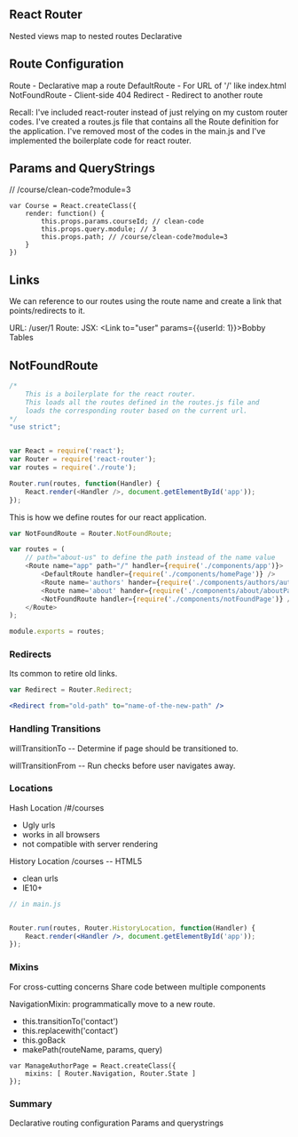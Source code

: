 React Router
------------


Nested views map to nested routes
Declarative


## Route Configuration

Route - Declarative map a route
DefaultRoute - For URL of '/' like index.html
NotFoundRoute - Client-side 404
Redirect - Redirect to another route

Recall: I've included react-router instead of just relying on my custom router codes. I've created a routes.js file that contains all the Route definition for the application. I've removed most of the codes in the main.js and I've implemented the boilerplate code for react router.


## Params and QueryStrings

<route path='/course/:courseId' handler={Course} />

// /course/clean-code?module=3

```
var Course = React.createClass({
	render: function() {
		this.props.params.courseId; // clean-code
		this.props.query.module; // 3
		this.props.path; // /course/clean-code?module=3
	}
})

```


## Links

We can reference to our routes using the route name and create a link that points/redirects to it.

URL: /user/1
Route: <route name="user" path="/user/:userId" />
JSX: <Link to="user" params={{userId: 1}}>Bobby Tables </Link>


## NotFoundRoute


```javascript
/*
	This is a boilerplate for the react router.
	This loads all the routes defined in the routes.js file and
	loads the corresponding router based on the current url.
*/
"use strict";


var React = require('react');
var Router = require('react-router');
var routes = require('./route');

Router.run(routes, function(Handler) {
	React.render(<Handler />, document.getElementById('app'));
});
```

This is how we define routes for our react application.

```javascript
var NotFoundRoute = Router.NotFoundRoute;

var routes = (
	// path="about-us" to define the path instead of the name value
	<Route name="app" path="/" handler={require('./components/app')}>
		<DefaultRoute handler={require('./components/homePage')} />
		<Route name='authors' hander={require('./components/authors/authorPage')} />
		<Route name='about' hander={require('./components/about/aboutPage')} />
		<NotFoundRoute handler={require('./components/notFoundPage')} />
	</Route>
);

module.exports = routes;
```


### Redirects

Its common to retire old links.

```jsx
var Redirect = Router.Redirect;

<Redirect from="old-path" to="name-of-the-new-path" />
```


### Handling Transitions

willTransitionTo -- Determine if page should be transitioned to.

willTransitionFrom -- Run checks before user navigates away.


### Locations

Hash Location /#/courses
- Ugly urls
- works in all browsers
- not compatible with server rendering

History Location  /courses -- HTML5 
- clean urls
- IE10+

```jsx
// in main.js


Router.run(routes, Router.HistoryLocation, function(Handler) {
	React.render(<Handler />, document.getElementById('app'));
});
```


### Mixins

For cross-cutting concerns
Share code between multiple components

NavigationMixin: programmatically move to a new route.
- this.transitionTo('contact')
- this.replacewith('contact')
- this.goBack
- makePath(routeName, params, query)


```
var ManageAuthorPage = React.createClass({
	mixins: [ Router.Navigation, Router.State ]	
});
```


### Summary

Declarative routing configuration
Params and querystrings

